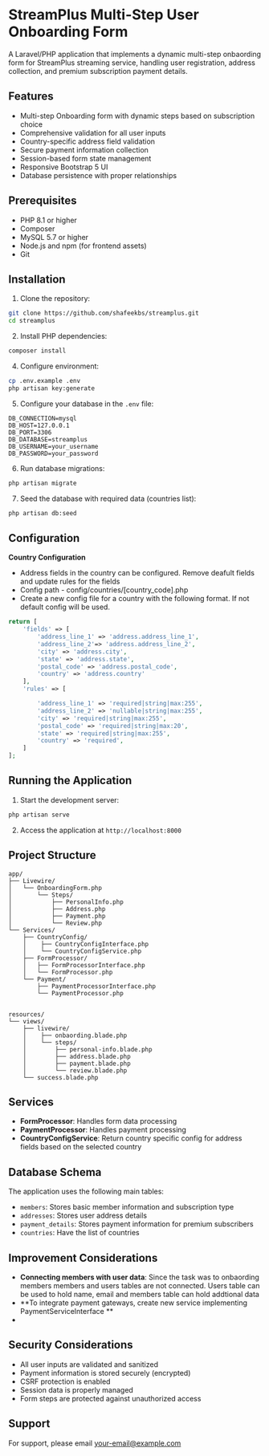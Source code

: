# StreamPlus Multi-Step User Onboarding Form

A Laravel/PHP application that implements a dynamic multi-step onbaording form for StreamPlus streaming service, handling user registration, address collection, and premium subscription payment details.

## Features

- Multi-step Onboarding form with dynamic steps based on subscription choice
- Comprehensive validation for all user inputs
- Country-specific address field validation
- Secure payment information collection
- Session-based form state management
- Responsive Bootstrap 5 UI
- Database persistence with proper relationships

## Prerequisites

- PHP 8.1 or higher
- Composer
- MySQL 5.7 or higher
- Node.js and npm (for frontend assets)
- Git

## Installation

1. Clone the repository:
```bash
git clone https://github.com/shafeekbs/streamplus.git
cd streamplus
```

2. Install PHP dependencies:
```bash
composer install
```

4. Configure environment:
```bash
cp .env.example .env
php artisan key:generate
```

5. Configure your database in the `.env` file:
```
DB_CONNECTION=mysql
DB_HOST=127.0.0.1
DB_PORT=3306
DB_DATABASE=streamplus
DB_USERNAME=your_username
DB_PASSWORD=your_password
```

6. Run database migrations:
```bash
php artisan migrate
```

7. Seed the database with required data (countries list):
```bash
php artisan db:seed
```
## Configuration

**Country Configuration**
- Address fields in the country can be configured. Remove deafult fields and update rules for the fields
- Config path - config/countries/[country_code].php
- Create a new config file for a country with the following format. If not default config will be used.
```php
return [
    'fields' => [
        'address_line_1' => 'address.address_line_1',
        'address_line_2'=> 'address.address_line_2',
        'city' => 'address.city',
        'state' => 'address.state',
        'postal_code' => 'address.postal_code',
        'country' => 'address.country'
    ],
    'rules' => [

        'address_line_1' => 'required|string|max:255',
        'address_line_2' => 'nullable|string|max:255',
        'city' => 'required|string|max:255',
        'postal_code' => 'required|string|max:20',
        'state' => 'required|string|max:255',
        'country' => 'required',
    ]
];

```

## Running the Application

1. Start the development server:
```bash
php artisan serve
```

2. Access the application at `http://localhost:8000`

## Project Structure

```
app/
├── Livewire/
│   └── OnboardingForm.php
│       └── Steps/
│           ├── PersonalInfo.php
│           ├── Address.php
│           ├── Payment.php
│           └── Review.php
└── Services/
    ├── CountryConfig/
    │    ├── CountryConfigInterface.php
    │    └── CountryConfigService.php
    ├── FormProcessor/
    │   ├── FormProcessorInterface.php
    │   └── FormProcessor.php   
    └── Payment/
        ├── PaymentProcessorInterface.php
        └── PaymentProcessor.php


resources/
└── views/
    ├── livewire/
    │    ├── onbaording.blade.php
    │    └── steps/
    │        ├── personal-info.blade.php
    │        ├── address.blade.php
    │        ├── payment.blade.php
    │        └── review.blade.php
    └── success.blade.php
```




## Services

- **FormProcessor**: Handles form data processing
- **PaymentProcessor**: Handles payment processing
- **CountryConfigService**: Return country specific config for address fields based on the selected country



## Database Schema

The application uses the following main tables:

- `members`: Stores basic member information and subscription type
- `addresses`: Stores user address details
- `payment_details`: Stores payment information for premium subscribers
- `countries`: Have the list of countries

## Improvement Considerations
- **Connecting members with user data**: Since the task was to onbaording members members and users tables are not connected. Users table can be used to hold name, email and members table can hold addtional data
- **To integrate payment gateways, create new service implementing PaymentServiceInterface **
- 
## Security Considerations

- All user inputs are validated and sanitized
- Payment information is stored securely (encrypted)
- CSRF protection is enabled
- Session data is properly managed
- Form steps are protected against unauthorized access


## Support

For support, please email [your-email@example.com](mailto:shafeekbs786@gmail.com)
